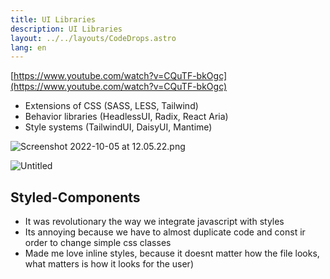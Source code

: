 ```yaml
---
title: UI Libraries
description: UI Libraries
layout: ../../layouts/CodeDrops.astro
lang: en
---
```


[https://www.youtube.com/watch?v=CQuTF-bkOgc](https://www.youtube.com/watch?v=CQuTF-bkOgc)

- Extensions of CSS (SASS, LESS, Tailwind)
- Behavior libraries (HeadlessUI, Radix, React Aria)
- Style systems (TailwindUI, DaisyUI, Mantime)

![Screenshot 2022-10-05 at 12.05.22.png](/img/UI%20Libraries/Screenshot_2022-10-05_at_12.05.22.png)

![Untitled](UI%20Libraries/Untitled.png)

## Styled-Components

- It was revolutionary the way we integrate javascript with styles
- Its annoying because we have to almost duplicate code and const ir order to change simple css classes
- Made me love inline styles, because it doesnt matter how the file looks, what matters is how it looks for the user)
